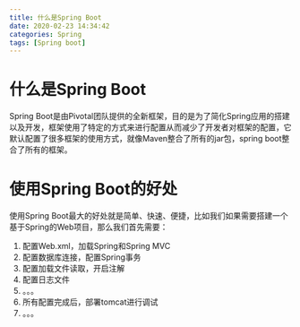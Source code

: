 ```yaml
---
title: 什么是Spring Boot
date: 2020-02-23 14:34:42
categories: Spring
tags: [Spring boot]
---
```

# 什么是Spring Boot
Spring Boot是由Pivotal团队提供的全新框架，目的是为了简化Spring应用的搭建以及开发，框架使用了特定的方式来进行配置从而减少了开发者对框架的配置，它默认配置了很多框架的使用方式，就像Maven整合了所有的jar包，spring boot整合了所有的框架。

# 使用Spring Boot的好处
使用Spring Boot最大的好处就是简单、快速、便捷，比如我们如果需要搭建一个基于Spring的Web项目，那么我们首先需要：
1. 配置Web.xml，加载Spring和Spring MVC
2. 配置数据库连接，配置Spring事务
3. 配置加载文件读取，开启注解
4. 配置日志文件
5. 。。。
5. 所有配置完成后，部署tomcat进行调试
6. 。。。
